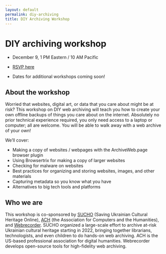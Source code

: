 ```yaml
---
layout: default
permalink: diy-archiving
title: DIY Archiving Workshop
---
```


# DIY archiving workshop

* December 9, 1 PM Eastern / 10 AM Pacific
* [RSVP here](https://us06web.zoom.us/meeting/register/tZItdO6tpzgsGtMt9cPvN6dBL1hIo2GYn0Ky)

* Dates for additional workshops coming soon!

## About the workshop

Worried that websites, digital art, or data that you care about might be at risk? This workshop on DIY web archiving will teach you how to create your own offline backups of things you care about on the internet. Absolutely no prior technical experience required, you only need access to a laptop or computer; all are welcome. You will be able to walk away with a web archive of your own!

We’ll cover:
* Making a copy of websites / webpages with the ArchiveWeb.page browser plugin
* Using Browsertrix for making a copy of larger websites
* Checking for malware on websites
* Best practices for organizing and storing websites, images, and other materials
* Capturing metadata so you know what you have
* Alternatives to big tech tools and platforms

## Who we are

This workshop is co-sponsored by [SUCHO](https://www.sucho.org/) (Saving Ukrainian Cultural Heritage Online), [ACH](https://ach.org/) (the Association for Computers and the Humanities), and [Webrecorder](https://webrecorder.net/). SUCHO organized a large-scale effort to archive at-risk Ukrainian cultural heritage starting in 2022, bringing together librarians, technologists, and even children to do hands-on web archiving. ACH is the US-based professional association for digital humanities. Webrecorder develops open-source tools for high-fidelity web archiving.